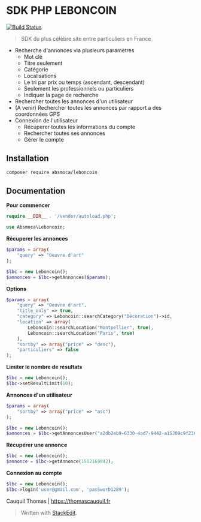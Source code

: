 # SDK PHP LEBONCOIN
[![Build Status](https://travis-ci.org/absmoca/SDK-PHP-Leboncoin.svg?branch=master)](https://travis-ci.org/absmoca/SDK-PHP-Leboncoin)
> SDK du plus célèbre site entre particuliers en France

 - Recherche d'annonces via plusieurs paramètres
	 - Mot clé
	 - Titre seulement
	 - Catégorie
	 - Localisations
	 - Le tri par prix ou temps (ascendant, descendant)
	 - Seulement les professionnels ou particuliers
	 - Indiquer la page de recherche
- Rechercher toutes les annonces d'un utilisateur
- (A venir) Rechercher toutes les annonces par rapport a des coordonnées GPS
- Connexion de l'utilisateur
	- Récuperer toutes les informations du compte
	- Rechercher toutes ses annonces
	- Gérer le compte

## Installation

```bash
composer require absmoca/leboncoin
```

## Documentation

**Pour commencer**

```php
require __DIR__ . '/vendor/autoload.php';

use Absmoca\Leboncoin;
```

**Récuperer les annonces**

```php
$params = array(
    "query" => "Oeuvre d'art"
);

$lbc = new Leboncoin();
$annonces = $lbc->getAnnonces($params);
```

**Options**

```php
$params = array(
    "query" => "Oeuvre d'art",
    "title_only" => true,
    "category" => Leboncoin::searchCategory("Décoration")->id,
    "location" => array(
        Leboncoin::searchLocation("Montpellier", true),
        Leboncoin::searchLocation("Paris", true)
    ),
    "sortby" => array("price" => "desc"),
    "particuliers" => false
);
```

**Limiter le nombre de résultats**

```php
$lbc = new Leboncoin();
$lbc->setResultLimit(10);
```

**Annonces d'un utilisateur**

```php
$params = array(
    "sortby" => array("price" => "asc")
);

$lbc = new Leboncoin();
$annonces = $lbc->getAnnoncesUser("a2db2eb9-6330-4ad7-9442-a1SJ09c9f236", $params);
```

**Récupérer une annonce**

```php
$lbc = new Leboncoin();
$annonce = $lbc->getAnnonce(1512169842);
```

**Connexion au compte**

```php
$lbc = new Leboncoin();
$lbc->login('user@gmail.com', 'pasSworD1289');
```

Cauquil Thomas | https://thomascauquil.fr

> Written with [StackEdit](https://stackedit.io/).